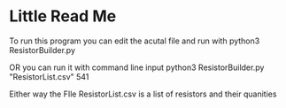 # Little Read Me
To run this program you can edit the acutal file and run with 
python3 ResistorBuilder.py

OR you can run it with command line input
python3 ResistorBuilder.py "ResistorList.csv" 541

Either way the FIle ResistorList.csv is a list of resistors and their quanities
